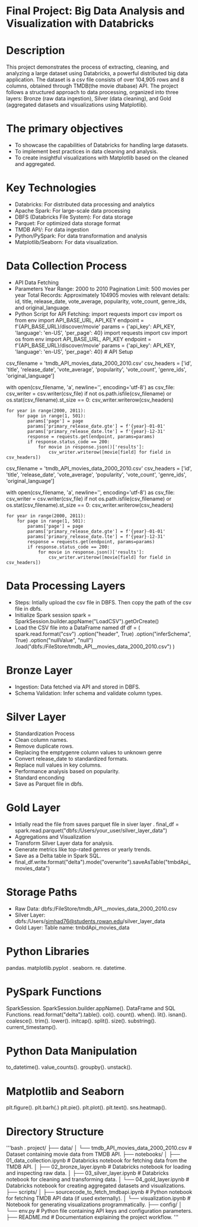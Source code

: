 # Final Project: Big Data Analysis and Visualization with Databricks
# Description
This project demonstrates the process of extracting, cleaning, and analyzing a large dataset using Databricks, a powerful distributed big data application. The dataset is a csv file consists of over 104,905 rows and 8 columns, obtained through TMDB(the movie dtabase) API. The project follows a structured approach to data processing, organized into three layers: Bronze (raw data ingestion), Silver (data cleaning), and Gold (aggregated datasets and visualizations using Matplotlib).
# The primary objectives
- To showcase the capabilities of Databricks for handling large datasets.
- To implement best practices in data cleaning and analysis.
- To create insightful visualizations with Matplotlib based on the cleaned and aggregated.
# Key Technologies
- Databricks: For distributed data processing and analytics
- Apache Spark: For large-scale data processing
- DBFS (Databricks File System): For data storage
- Parquet: For optimized data storage format
- TMDB API/: For data ingestion
- Python/PySpark: For data transformation and analysis
- Matplotlib/Seaborn: For data visualization.
# Data Collection Process
- API Data Fetching
- Parameters
Year Range: 2000 to 2010
Pagination Limit: 500 movies per year
Total Records: Approximately 104905 movies with  relevant details: id, title, release_date, vote_average, popularity, vote_count, genre_ids, and original_language.
- Python Script for API Fetching: 
import requests
import csv
import os
from env import API_BASE_URL, API_KEY
endpoint = f'{API_BASE_URL}/discover/movie'
params = {'api_key': API_KEY, 'language': 'en-US', 'per_page': 40} import requests
import csv
import os
from env import API_BASE_URL, API_KEY
endpoint = f'{API_BASE_URL}/discover/movie'
params = {'api_key': API_KEY, 'language': 'en-US', 'per_page': 40} # API Setup

csv_filename = 'tmdb_API_movies_data_2000_2010.csv'
csv_headers = ['id', 'title', 'release_date', 'vote_average', 'popularity', 'vote_count', 'genre_ids', 'original_language']

with open(csv_filename, 'a', newline='', encoding='utf-8') as csv_file:
    csv_writer = csv.writer(csv_file)
    if not os.path.isfile(csv_filename) or os.stat(csv_filename).st_size == 0:
        csv_writer.writerow(csv_headers)

    for year in range(2000, 2011):
        for page in range(1, 501):
            params['page'] = page
            params['primary_release_date.gte'] = f'{year}-01-01'
            params['primary_release_date.lte'] = f'{year}-12-31'
            response = requests.get(endpoint, params=params)
            if response.status_code == 200:
                for movie in response.json()['results']:
                    csv_writer.writerow([movie[field] for field in csv_headers])


csv_filename = 'tmdb_API_movies_data_2000_2010.csv'
csv_headers = ['id', 'title', 'release_date', 'vote_average', 'popularity', 'vote_count', 'genre_ids', 'original_language']

with open(csv_filename, 'a', newline='', encoding='utf-8') as csv_file:
    csv_writer = csv.writer(csv_file)
    if not os.path.isfile(csv_filename) or os.stat(csv_filename).st_size == 0:
        csv_writer.writerow(csv_headers)

    for year in range(2000, 2011):
        for page in range(1, 501):
            params['page'] = page
            params['primary_release_date.gte'] = f'{year}-01-01'
            params['primary_release_date.lte'] = f'{year}-12-31'
            response = requests.get(endpoint, params=params)
            if response.status_code == 200:
                for movie in response.json()['results']:
                    csv_writer.writerow([movie[field] for field in csv_headers])
# Data Processing Layers
- Steps:
Intially upload the csv file in DBFS. Then copy the path of the csv file in dbfs.
- Initialize Spark session
spark = SparkSession.builder.appName("LoadCSV").getOrCreate()
- Load the CSV file into a DataFrame named df
df = (
spark.read.format("csv")
.option("header", True)
.option("inferSchema", True)
.option("nullValue", "null")
.load("dbfs:/FileStore/tmdb_API__movies_data_2000_2010.csv")
)
# Bronze Layer
- Ingestion: Data fetched via API and stored in DBFS.
- Schema Validation: Infer schema and validate column types.
# Silver Layer
- Standardization Process
- Clean column names.
- Remove duplicate rows.
- Replacing the emptygenre column values to unknown genre
- Convert release_date to standardized formats.
- Replace null values in key columns.
- Performance analysis based on popularity.
- Standard enconding
- Save as Parquet file in dbfs.
# Gold Layer
- Intially read the file from saves parquet file in siver layer . final_df = spark.read.parquet("dbfs:/Users/your_user/silver_layer_data")
- Aggregations and Visualization
- Transform Silver Layer data for analysis.
- Generate metrics like top-rated genres or yearly trends.
- Save as a Delta table in Spark SQL.
- final_df.write.format("delta").mode("overwrite").saveAsTable("tmbdApi_movies_data")
# Storage Paths
- Raw Data: dbfs:/FileStore/tmdb_API__movies_data_2000_2010.csv
- Silver Layer: dbfs:/Users/simhad76@students.rowan.edu/silver_layer_data
- Gold Layer: Table name: tmbdApi_movies_data
# Python Libraries
pandas.
matplotlib.pyplot .
seaborn.
re.
datetime.
# PySpark Functions
SparkSession.
SparkSession.builder.appName(). 
DataFrame and SQL Functions.
read.format("delta").table().
col().
count().
when().
lit().
isnan().
coalesce().
trim().
lower().
initcap().
split().
size().
substring().
current_timestamp().
# Python Data Manipulation
to_datetime().
value_counts().
groupby().
unstack().
# Matplotlib and Seaborn
plt.figure().
plt.barh(.)
plt.pie().
plt.plot().
plt.text().
sns.heatmap().
# Directory Structure
'''bash
.
project/
├── data/
│   └── tmdb_API_movies_data_2000_2010.csv      # Dataset containing movie data from TMDB API.
├── notebooks/
│   ├── 01_data_collection.ipynb               # Databricks notebook for fetching data from the TMDB API.
│   ├── 02_bronze_layer.ipynb                  # Databricks notebook for loading and inspecting raw data.
│   ├── 03_silver_layer.ipynb                  # Databricks notebook for cleaning and transforming data.
│   └── 04_gold_layer.ipynb                    # Databricks notebook for creating aggregated datasets and visualizations.
├── scripts/
│   ├── sourcecode_to_fetch_tmdbapi.ipynb      # Python notebook for fetching TMDB API data (if used externally).
│   └── visualization.ipynb                   # Notebook for generating visualizations programmatically.
├── config/
│   └── env.py                                 # Python file containing API keys and configuration parameters.
├── README.md                                  # Documentation explaining the project workflow.
'''










